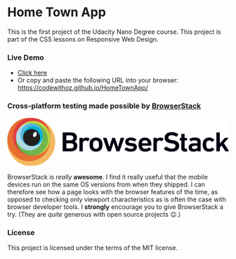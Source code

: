 # Home Town App #
This is the first project of the Udacity Nano Degree course.
This project is part of the CSS lessons on Responsive Web Design.

### Live Demo ###
* [Click here](https://codewithoz.github.io/HomeTownApp/)
* Or copy and paste the following URL into your browser: https://codewithoz.github.io/HomeTownApp/

### Cross-platform testing made possible by [BrowserStack](https://www.browserstack.com) ###
[![BrowserStack Logo](Browserstack-logo@2x.png)](https://www.browserstack.com)

BrowserStack is _really_ **awesome**. I find it really useful that the mobile
devices run on the same OS versions from when they shipped. I can therefore
see how a page looks with the browser features of the time, as opposed to
checking only viewport characteristics as is often the case with browser
developer tools.
I **strongly** encourage you to give BrowserStack a try. (They are _quite_
generous with open source projects :wink:.)


### License ###
This project is licensed under the terms of the MIT license.
